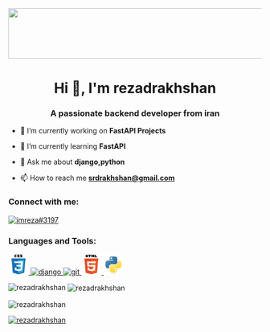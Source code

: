<img width="1100px" height="100px" src="https://imgs.search.brave.com/wmKj94ifgdyGg1ec6PYzL0tDfgX9IbeicrtRtzy26eQ/rs:fit:860:0:0/g:ce/aHR0cHM6Ly9naWZk/Yi5jb20vaW1hZ2Vz/L2hpZ2gvY29kaW5n/LXNraWxscy1sb2Fk/aW5nLWRrNjh2OHow/aGV2anB1aXYuZ2lm.gif" alt="">
<h1 align="center">Hi 👋, I'm rezadrakhshan</h1>
<h3 align="center">A passionate backend developer from iran</h3>



<img align="right" width="500px" src="https://imgs.search.brave.com/oPnYHljDyGdevIa0f3ZRkGvfo2OONwXTHauDA3KVEBU/rs:fit:860:0:0/g:ce/aHR0cHM6Ly9naWZk/Yi5jb20vaW1hZ2Vz/L2hpZ2gvbWFuLXF1/aWNrLXN5c3RlbS1j/b2RpbmctdmdzZGEy/dDdkNXR1N285eC5n/aWY.gif" alt="">

- 🔭 I’m currently working on **FastAPI Projects**

- 🌱 I’m currently learning **FastAPI**

- 💬 Ask me about **django,python**

- 📫 How to reach me **srdrakhshan@gmail.com**

<h3 align="left">Connect with me:</h3>
<p align="left">
<a href="https://discord.gg/imreza#3197" target="blank"><img align="center" src="https://raw.githubusercontent.com/rahuldkjain/github-profile-readme-generator/master/src/images/icons/Social/discord.svg" alt="imreza#3197" height="30" width="40" /></a>
</p>

<h3 align="left">Languages and Tools:</h3>
<p align="left"> <a href="https://www.w3schools.com/css/" target="_blank" rel="noreferrer"> <img src="https://raw.githubusercontent.com/devicons/devicon/master/icons/css3/css3-original-wordmark.svg" alt="css3" width="40" height="40"/> </a> <a href="https://www.djangoproject.com/" target="_blank" rel="noreferrer"> <img src="https://cdn.worldvectorlogo.com/logos/django.svg" alt="django" width="40" height="40"/> </a> <a href="https://git-scm.com/" target="_blank" rel="noreferrer"> <img src="https://www.vectorlogo.zone/logos/git-scm/git-scm-icon.svg" alt="git" width="40" height="40"/> </a> <a href="https://www.w3.org/html/" target="_blank" rel="noreferrer"> <img src="https://raw.githubusercontent.com/devicons/devicon/master/icons/html5/html5-original-wordmark.svg" alt="html5" width="40" height="40"/> </a>  </a> <a href="https://www.python.org" target="_blank" rel="noreferrer"> <img src="https://raw.githubusercontent.com/devicons/devicon/master/icons/python/python-original.svg" alt="python" width="40" height="40"/> </a> </p>



<p><img align="left" src="https://github-readme-stats.vercel.app/api/top-langs?username=rezadrakhshan&show_icons=true&locale=en&layout=compact" alt="rezadrakhshan" /></p>

<p>&nbsp;<img align="center" src="https://github-readme-stats.vercel.app/api?username=rezadrakhshan&show_icons=true&locale=en" alt="rezadrakhshan" /></p>

<p><img align="center" src="https://github-readme-streak-stats.herokuapp.com/?user=rezadrakhshan&" alt="rezadrakhshan" /></p>
<p align="left"> <a href="https://github.com/ryo-ma/github-profile-trophy"><img src="https://github-profile-trophy.vercel.app/?username=rezadrakhshan" alt="rezadrakhshan" /></a> </p>
